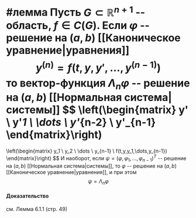 #лемма
Пусть $G\subset\mathbb{R}^{n+1}$ -- область, $f\in C(G)$. Если $\varphi$ -- решение на $(a,b)$ [[Каноническое уравнение|уравнения]] $$y^{(n)} = f(t,y,y',\dots,y^{(n-1)})$$ то вектор-функция $\Lambda_n\varphi$ -- решение на $(a,b)$ [[Нормальная система|системы]] $$
\left(\begin{matrix}
y' \\
y'_1 \\
\dots \\
y'_{n-2} \\
y'_{n-1}
\end{matrix}\right)
=
\left(\begin{matrix}
y_1 \\
y_2 \\
\dots \\
y_{n-1} \\
f(t,y,y_1,\dots,y_{n-1})
\end{matrix}\right)
$$
И наоборот, если $\psi=(\varphi,\varphi_1,\dots,\varphi_{n-1})^T$ -- решение на $(a,b)$ [[Нормальная система|системы]], то $\varphi$ -- решение на $(a,b)$ [[Каноническое уравнение|уравнения]], и при этом $$\psi=\Lambda_n\varphi$$
#### Доказательство 
см. Лемма 6.1.1 (стр. 49)
